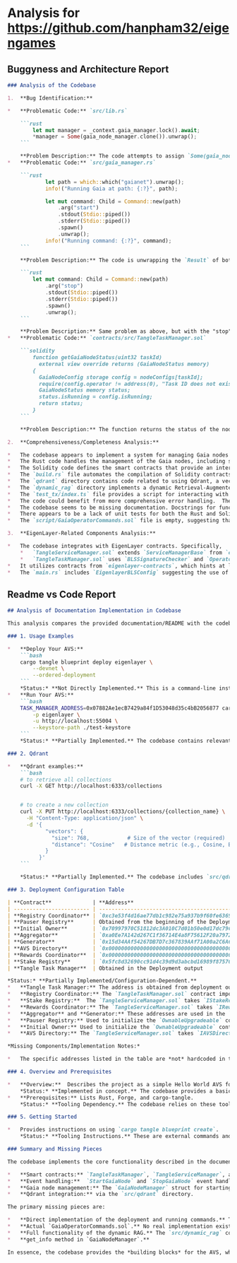 
# Analysis for https://github.com/hanpham32/eigengames

## Buggyness and Architecture Report
```markdown
### Analysis of the Codebase

1.  **Bug Identification:**

*   **Problematic Code:** `src/lib.rs`

    ```rust
        let mut manager = _context.gaia_manager.lock().await;
        *manager = Some(gaia_node_manager.clone()).unwrap();
    ```

    **Problem Description:** The code attempts to assign `Some(gaia_node_manager.clone())` to `*manager`, which expects a `GaiaNodeManager`, not an `Option<GaiaNodeManager>`.  Wrapping the manager in `Some()` and then unwrapping introduces unnecessary complexity and, more importantly, a potential panic if the original value within the Mutex was `None`. The code also doesn't handle the case where the Mutex guard `manager` already contains a `GaiaNodeManager`. It's overwriting any existing manager without properly shutting it down, potentially leading to resource leaks or unexpected behavior.  The original intent was to initialize or update the `GaiaNodeManager` stored within the Mutex.
*   **Problematic Code:** `src/gaia_manager.rs`

    ```rust
            let path = which::which("gaianet").unwrap();
            info!("Running Gaia at path: {:?}", path);

            let mut command: Child = Command::new(path)
                .arg("start")
                .stdout(Stdio::piped())
                .stderr(Stdio::piped())
                .spawn()
                .unwrap();
            info!("Running command: {:?}", command);
    ```

    **Problem Description:** The code is unwrapping the `Result` of both `which::which()` and the `spawn()` command. If `gaianet` is not found or if spawning the process fails, the program will panic. This makes the application brittle and prone to crashes in common failure scenarios. Using `unwrap()` without proper error handling is strongly discouraged in production code.

    ```rust
        let mut command: Child = Command::new(path)
            .arg("stop")
            .stdout(Stdio::piped())
            .stderr(Stdio::piped())
            .spawn()
            .unwrap();
    ```

    **Problem Description:** Same problem as above, but with the "stop" command.
*   **Problematic Code:** `contracts/src/TangleTaskManager.sol`

    ```solidity
        function getGaiaNodeStatus(uint32 taskId)
          external view override returns (GaiaNodeStatus memory)
        {
          GaiaNodeConfig storage config = nodeConfigs[taskId];
          require(config.operator != address(0), "Task ID does not exist");
          GaiaNodeStatus memory status;
          status.isRunning = config.isRunning;
          return status;
        }
    ```

    **Problem Description:** The function returns the status of the node, but other fields of the `GaiaNodeStatus` struct (uptime, operator) are left uninitialized. The `operator` being uninitialized can be problematic especially when it is used externally.

2.  **Comprehensiveness/Completeness Analysis:**

*   The codebase appears to implement a system for managing Gaia nodes (presumably related to a blockchain or distributed system) via an API and smart contracts.
*   The Rust code handles the management of the Gaia nodes, including starting, stopping, and retrieving their status. It also includes Actix web server for managing the nodes.
*   The Solidity code defines the smart contracts that provide an interface for interacting with the Gaia node management system on the blockchain.
*   The `build.rs` file automates the compilation of Solidity contracts using `blueprint-sdk`.
*   The `qdrant` directory contains code related to using Qdrant, a vector database, which suggests that the system may involve storing and querying vector embeddings.
*   The `dynamic_rag` directory implements a dynamic Retrieval-Augmented Generation (RAG) system, which likely uses the Qdrant database for retrieving relevant information.
*   The `test_tx/index.ts` file provides a script for interacting with the smart contracts, allowing users to start, stop, and query the status of Gaia nodes.
*   The code could benefit from more comprehensive error handling.  The use of `unwrap()` should be replaced with more robust error handling mechanisms.
*   The codebase seems to be missing documentation. Docstrings for functions and modules would greatly improve its understandability.
*   There appears to be a lack of unit tests for both the Rust and Solidity code.
*   The `script/GaiaOperatorCommands.sol` file is empty, suggesting that the operator commands are not yet implemented.

3.  **EigenLayer-Related Components Analysis:**

*   The codebase integrates with EigenLayer contracts. Specifically,
    *   `TangleServiceManager.sol` extends `ServiceManagerBase` from `eigenlayer-middleware`, indicating usage of EigenLayer's service registration and management infrastructure.
    *   `TangleTaskManager.sol` uses `BLSSignatureChecker` and `OperatorStateRetriever` from `eigenlayer-middleware`, which suggests integration with EigenLayer's BLS signature aggregation and operator state management features.
*   It utilizes contracts from `eigenlayer-contracts`, which hints at leveraging EigenLayer's core functionalities.
*   The `main.rs` includes `EigenlayerBLSConfig` suggesting the use of EigenLayer's BLS functionalities.
```

## Readme vs Code Report
```markdown
## Analysis of Documentation Implementation in Codebase

This analysis compares the provided documentation/README with the codebase to determine the extent of implementation and identify any missing components.

### 1. Usage Examples

*   **Deploy Your AVS:**
    ```bash
    cargo tangle blueprint deploy eigenlayer \
        --devnet \
        --ordered-deployment
    ```
    *Status:* **Not Directly Implemented.** This is a command-line instruction for deploying the AVS using `cargo-tangle`. The codebase provides contracts and Rust code that *would be deployed* using this command, but it doesn't contain the command itself.  The `build.rs` file uses `blueprint_sdk::build::utils::soldeer_update()` and `blueprint_sdk::build::utils::build_contracts(contract_dirs);` which is indirectly related to deployment preparation.
*   **Run Your AVS:**
    ```bash
    TASK_MANAGER_ADDRESS=0x07882Ae1ecB7429a84f1D53048d35c4bB2056877 cargo tangle blueprint run \
        -p eigenlayer \
        -u http://localhost:55004 \
        --keystore-path ./test-keystore
    ```
    *Status:* **Partially Implemented.** The codebase contains relevant components, most notably, the `test_tx/index.ts` file which appears to provide functionality for interacting with deployed contract on the blockchain.  The `TASK_MANAGER_ADDRESS` is referenced in `src/lib.rs`, setting the address as an environment variable.

### 2. Qdrant

*   **Qdrant examples:**
    ```bash
    # to retrieve all collections
    curl -X GET http://localhost:6333/collections


    # to create a new collection
    curl -X PUT http://localhost:6333/collections/{collection_name} \
      -H "Content-Type: application/json" \
      -d '{
            "vectors": {
              "size": 768,            # Size of the vector (required)
              "distance": "Cosine"   # Distance metric (e.g., Cosine, Euclidean, Dot)
            }
          }'
    ```

    *Status:* **Partially Implemented.** The codebase includes `src/qdrant/` directory, containing `qdrant_client.rs` and `utils.rs`. The `qdrant_client.rs` file has example code, and `tests/qdrant_client_test.rs` provides a test suite to test the functionality. The addresses in documentation do not match the test suite.

### 3. Deployment Configuration Table

| **Contract**             | **Address**                                          |
| ------------------------ | ---------------------------------------------------- |
| **Registry Coordinator** | `0xc3e53f4d16ae77db1c982e75a937b9f60fe63690`         |
| **Pauser Registry**      | Obtained from the beginning of the Deployment output |
| **Initial Owner**        | `0x70997970C51812dc3A010C7d01b50e0d17dc79C8`         |
| **Aggregator**           | `0xa0Ee7A142d267C1f36714E4a8F75612F20a79720`         |
| **Generator**            | `0x15d34AAf54267DB7D7c367839AAf71A00a2C6A65`         |
| **AVS Directory**        | `0x0000000000000000000000000000000000000000`         |
| **Rewards Coordinator**  | `0x0000000000000000000000000000000000000000`         |
| **Stake Registry**       | `0x5fc8d32690cc91d4c39d9d3abcbd16989f875707`         |
| **Tangle Task Manager**  | Obtained in the Deployment output                    |

*Status:* **Partially Implemented/Configuration-Dependent.**
*   **Tangle Task Manager:** The address is obtained from deployment output. The Solidity contracts `TangleTaskManager.sol` and `ITangleTaskManager.sol` define the task management logic. The `TASK_MANAGER_ADDRESS` is defined as a `LazyLock` in `src/lib.rs`, meaning it's read from an environment variable.
*   **Registry Coordinator:** The `TangleTaskManager.sol` contract imports `RegistryCoordinator` and `BLSApkRegistry` from `eigenlayer-middleware`, indicating its usage.
*   **Stake Registry:**  The `TangleServiceManager.sol` takes `IStakeRegistry` as a constructor argument.
*   **Rewards Coordinator:** The `TangleServiceManager.sol` takes `IRewardsCoordinator` as a constructor argument.
*   **Aggregator** and **Generator:** These addresses are used in the `initialize` function of `TangleTaskManager.sol`.  There are `onlyAggregator` and `onlyTaskGenerator` modifiers defined.
*   **Pauser Registry:** Used to initialize the `OwnableUpgradeable` contract in `TangleTaskManager.sol`.
*   **Initial Owner:** Used to initialize the `OwnableUpgradeable` contract in `TangleTaskManager.sol`.
*   **AVS Directory:** The `TangleServiceManager.sol` takes `IAVSDirectory` as a constructor argument.

*Missing Components/Implementation Notes:*

*   The specific addresses listed in the table are *not* hardcoded in the Rust code.  Instead, addresses are either obtained from deployment outputs or configured via environment variables. This is typical for a deployable service.

### 4. Overview and Prerequisites

*   **Overview:**  Describes the project as a simple Hello World AVS for EigenLayer.
    *Status:* **Implemented in concept.** The codebase provides a basic AVS with task management capabilities.
*   **Prerequisites:** Lists Rust, Forge, and cargo-tangle.
    *Status:* **Tooling Dependency.** The codebase relies on these tools for building, deploying, and interacting with the AVS. The `build.rs` file implicitly relies on `forge` through calls to blueprint_sdk.

### 5. Getting Started

*   Provides instructions on using `cargo tangle blueprint create`.
    *Status:* **Tooling Instructions.** These are external commands and not part of the codebase itself.

### Summary and Missing Pieces

The codebase implements the core functionality described in the documentation, including:

*   **Smart contracts:** `TangleTaskManager`, `TangleServiceManager`, and related interfaces.
*   **Event handling:**  `StartGaiaNode` and `StopGaiaNode` event handlers, triggered by events emitted from the smart contracts.
*   **Gaia node management:** The `GaiaNodeManager` struct for starting, stopping, and monitoring Gaia nodes, managed by the `actix_server`.
*   **Qdrant integration:** via the `src/qdrant` directory.

The primary missing pieces are:

*   **Direct implementation of the deployment and running commands.** These are external commands that are *used* with the codebase, but not contained within it.
*   **Actual `GaiaOperatorCommands.sol`.** No real implementation exists.
*   **Full functionality of the dynamic RAG.** The `src/dynamic_rag` contains an example of dynamic RAG, but is not called anywhere.
*   **get_info method in `GaiaNodeManager`.**

In essence, the codebase provides the *building blocks* for the AVS, while the documentation outlines how to *use* those blocks (along with external tools) to deploy and run the service.  The documentation accurately reflects the functionality offered by the code, albeit with some omissions and a reliance on external tooling.
```
